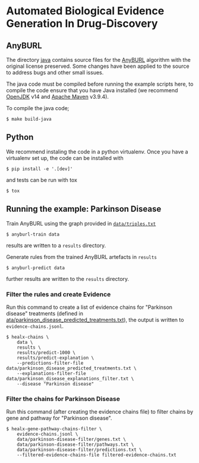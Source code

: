 # Automated Biological Evidence Generation In Drug-Discovery


## AnyBURL

The directory [java](java) contains source files for the [AnyBURL](https://web.informatik.uni-mannheim.de/AnyBURL/)
algorithm with the original license preserved. Some changes have been applied to the source to address bugs and other
small issues.

The java code must be compiled before running the example scripts here, to compile the code ensure that you have Java
installed (we recommend [OpenJDK](https://openjdk.org/) v14 and [Apache Maven](https://maven.apache.org/) v3.9.4).

To compile the java code;

```shell
$ make build-java
```
## Python

We recommend instaling the code in a python virtualenv. Once you have a virtualenv set up, the code can be installed
with

```shell
$ pip install -e '.[dev]'
```

and tests can be run with tox

```shell
$ tox
```


## Running the example: Parkinson Disease

Train AnyBURL using the graph provided in [`data/triples.txt`](data/triples.txt)
```shell
$ anyburl-train data
```
results are written to a `results` directory.

Generate rules from the trained AnyBURL artefacts in `results`
```shell
$ anyburl-predict data
```
further results are written to the `results` directory.

### Filter the rules and create Evidence

Run this command to create a list of evidence chains for "Parkinson disease" treatments (defined in [
ata/parkinson_disease_predicted_treatments.txt](
ata/parkinson_disease_predicted_treatments.txt)), the output is written to `evidence-chains.jsonl`.

```shell
$ healx-chains \
    data \
    results \
    results/predict-1000 \
    results/predict-explanation \
    --predictions-filter-file data/parkinson_disease_predicted_treatments.txt \
    --explanations-filter-file data/parkinson_disease_explanations_filter.txt \
    --disease "Parkinson disease"
```

### Filter the chains for Parkinson Disease

Run this command (after creating the evidence chains file) to filter chains by gene and pathway for "Parkinson disease".

```shell
$ healx-gene-pathway-chains-filter \
    evidence-chains.jsonl \
    data/parkinson-disease-filter/genes.txt \
    data/parkinson-disease-filter/pathways.txt \
    data/parkinson-disease-filter/predictions.txt \
    --filtered-evidence-chains-file filtered-evidence-chains.txt
```
